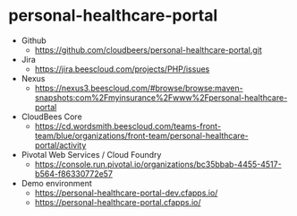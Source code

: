 # personal-healthcare-portal


* Github
   * https://github.com/cloudbeers/personal-healthcare-portal.git
* Jira
   * https://jira.beescloud.com/projects/PHP/issues
* Nexus
   * https://nexus3.beescloud.com/#browse/browse:maven-snapshots:com%2Fmyinsurance%2Fwww%2Fpersonal-healthcare-portal
* CloudBees Core
   * https://cd.wordsmith.beescloud.com/teams-front-team/blue/organizations/front-team/personal-healthcare-portal/activity
* Pivotal Web Services / Cloud Foundry
   * https://console.run.pivotal.io/organizations/bc35bbab-4455-4517-b564-f86330772e57
* Demo environment
   * https://personal-healthcare-portal-dev.cfapps.io/
   * https://personal-healthcare-portal.cfapps.io/
